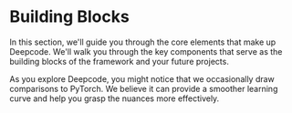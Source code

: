 # Building Blocks

In this section, we'll guide you through the core elements that make up Deepcode. We'll walk you through
the key components that serve as the building blocks of the framework and your future projects.

As you explore Deepcode, you might notice that we occasionally draw comparisons to PyTorch. We believe
it can provide a smoother learning curve and help you grasp the nuances more effectively.
